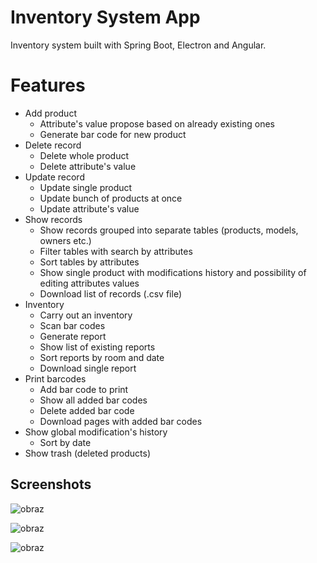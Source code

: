 # Inventory System App

Inventory system built with Spring Boot, Electron and Angular.

# Features

- Add product
  - Attribute's value propose based on already existing ones
  - Generate bar code for new product
- Delete record
  - Delete whole product
  - Delete attribute's value
- Update record
  - Update single product
  - Update bunch of products at once
  - Update attribute's value
- Show records
  - Show records grouped into separate tables (products, models, owners etc.)
  - Filter tables with search by attributes
  - Sort tables by attributes
  - Show single product with modifications history and possibility of editing attributes values
  - Download list of records (.csv file)
- Inventory
  - Carry out an inventory
  - Scan bar codes
  - Generate report
  - Show list of existing reports
  - Sort reports by room and date
  - Download single report
- Print barcodes
  - Add bar code to print
  - Show all added bar codes
  - Delete added bar code
  - Download pages with added bar codes
- Show global modification's history
  - Sort by date
- Show trash (deleted products)

## Screenshots

![obraz](https://user-images.githubusercontent.com/44524120/118146249-b2f6e980-b40e-11eb-9efb-2b043cae4152.png)

![obraz](https://user-images.githubusercontent.com/44524120/118146201-a7a3be00-b40e-11eb-81f3-fdebfdf7aee1.png)

![obraz](https://user-images.githubusercontent.com/44524120/118146275-bc805180-b40e-11eb-9949-8f050f3f009f.png)

